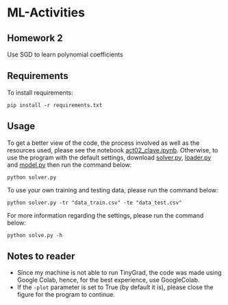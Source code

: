# ML-Activities

## Homework 2
Use SGD to learn polynomial coefficients
## Requirements
To install requirements: 
```
pip install -r requirements.txt
```
## Usage
To get a better view of the code, the process involved as well as the resources used, please see the notebook [act02_clave.ipynb](https://github.com/juliannecc/ML-Activities/blob/main/02_Polynomial_Solver/act02_clave.ipynb). Otherwise,
to use the program with the default settings, download [solver.py](https://github.com/juliannecc/ML-Activities/blob/main/02_Polynomial_Solver/solver.py),
[loader.py](https://github.com/juliannecc/ML-Activities/blob/main/02_Polynomial_Solver/loader.py) and [model.py](https://github.com/juliannecc/ML-Activities/blob/main/02_Polynomial_Solver/model.py) 
then run the command below: 
```
python solver.py
```
To use your own training and testing data, please run the command below: 
```
python solver.py -tr "data_train.csv" -te "data_test.csv"
```
For more information regarding the settings, please run the command below: 
```
python solve.py -h 
```
## Notes to reader
- Since my machine is not able to run TinyGrad, the code was made using Google Colab, hence, for the best experience, 
use GoogleColab. 
- If the `-plot` parameter is set to True (by default it is), please close the figure for the program to continue. 
